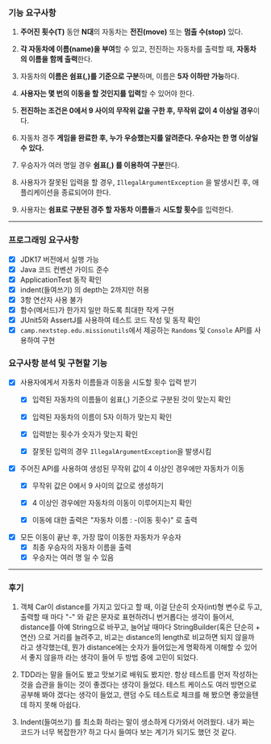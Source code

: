 ### 기능 요구사항

1. **주어진 횟수(T)** 동안 **N대**의 자동차는 **전진(move)** 또는 **멈출 수(stop)** 있다.


2. **각 자동차에 이름(name)을 부여**할 수 있고, 전진하는 자동차를 출력할 때, **자동차의 이름을 함께 출력**한다.


3. 자동차의 **이름은 쉼표(,)를 기준으로 구분**하며, 이름은 **5자 이하만 가능**하다.


4. **사용자는 몇 번의 이동을 할 것인지를 입력**할 수 있어야 한다.


5. **전진하는 조건은 0에서 9 사이의 무작위 값을 구한 후, 무작위 값이 4 이상일 경우**이다.


6. 자동차 경주 **게임을 완료한 후, 누가 우승했는지를 알려준다. 우승자는 한 명 이상일 수 있다.**


7. 우승자가 여러 명일 경우 **쉼표(,) 를 이용하여 구분**한다.


8. 사용자가 잘못된 입력을 할 경우, `IllegalArgumentException` 을 발생시킨 후, 애플리케이션을 종료되어야 한다.


9. 사용자는 **쉼표로 구분된 경주 할 자동차 이름들**과 **시도할 횟수**를 입력한다.

<hr/>

### 프로그래밍 요구사항

- [x] JDK17 버전에서 실행 가능
- [x] Java 코드 컨벤션 가이드 준수
- [x] ApplicationTest 동작 확인
- [x] indent(들여쓰기) 의 depth는 2까지만 허용
- [x] 3항 연산자 사용 불가
- [x] 함수(메서드)가 한가지 일만 하도록 최대한 작게 구현
- [x] JUnit5와 AssertJ를 사용하여 테스트 코드 작성 및 동작 확인
- [x] `camp.nextstep.edu.missionutils`에서 제공하는 `Randoms` 및 `Console` API를 사용하여 구현

### 요구사항 분석 및 구현할 기능

- [x] 사용자에게서 자동차 이름들과 이동을 시도할 횟수 입력 받기
  - [x] 입력된 자동차의 이름들이 쉼표(,) 기준으로 구분된 것이 맞는지 확인
  - [x] 입력된 자동차의 이름이 5자 이하가 맞는지 확인
  - [x] 입력받는 횟수가 숫자가 맞는지 확인
  - [x] 잘못된 입력의 경우 `IllegalArgumentException`을 발생시킴


- [x] 주어진 API를 사용하여 생성된 무작위 값이 4 이상인 경우에만 자동차가 이동
  - [x] 무작위 값은 0에서 9 사이의 값으로 생성하기
  - [x] 4 이상인 경우에만 자동차의 이동이 이루어지는지 확인
  - [x] 이동에 대한 출력은 "자동차 이름 : -(이동 횟수)" 로 출력


- [x] 모든 이동이 끝난 후, 가장 많이 이동한 자동차가 우승자
  - [x] 최종 우승자의 자동차 이름을 출력
  - [x] 우승자는 여러 명 일 수 있음

---

### 후기
1. 객체 Car이 distance를 가지고 있다고 할 때, 이걸 단순히 숫자(int)형 변수로 두고, 출력할 때 마다 "-" 와 같은 문자로
  표현하려니 번거롭다는 생각이 들어서, distance를 아예 String으로 바꾸고, 늘어날 때마다 StringBuilder(혹은 단순히 + 연산)
  으로 거리를 늘려주고, 비교는 distance의 length로 비교하면 되지 않을까 라고 생각했는데, 뭔가 distance에는 숫자가 들어있는게
  명확하게 이해할 수 있어서 좋지 않을까 라는 생각이 들어 두 방법 중에 고민이 되었다.


2. TDD라는 말을 들어도 봤고 맛보기로 배워도 봤지만. 항상 테스트를 먼저 작성하는 것을 습관을 들이는 것이 좋겠다는 생각이 들었다.
  테스트 케이스도 여러 방면으로 공부해 봐야 겠다는 생각이 들었고, 랜덤 수도 테스트로 체크를 해 봤으면 좋았을텐데 하지 못해 아쉽다.


3. Indent(들여쓰기) 를 최소화 하라는 말이 생소하게 다가와서 어려웠다. 내가 짜는 코드가 너무 복잡한가? 하고 다시 들여다 보는 계기가
  되기도 했던 것 같다.